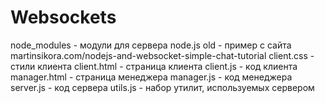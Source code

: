 Websockets
==========

node_modules - модули для сервера node.js
old          - пример с сайта martinsikora.com/nodejs-and-websocket-simple-chat-tutorial
client.css   - стили клиента 
client.html  - страница клиента
client.js    - код клиента
manager.html - страница менеджера
manager.js   - код менеджера
server.js    - код сервера
utils.js     - набор утилит, используемых сервером
